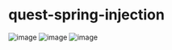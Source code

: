# quest-spring-injection

![image](https://user-images.githubusercontent.com/103663832/226275941-f93bd2a3-f6f9-4d1a-a20b-f9ad18b0b524.png)
![image](https://user-images.githubusercontent.com/103663832/226276060-7fc6eb07-43fb-463d-a89b-f7b81f61f5d3.png)
![image](https://user-images.githubusercontent.com/103663832/226276163-1482da48-8bb2-4256-8f44-1c77fe5d7d9e.png)
